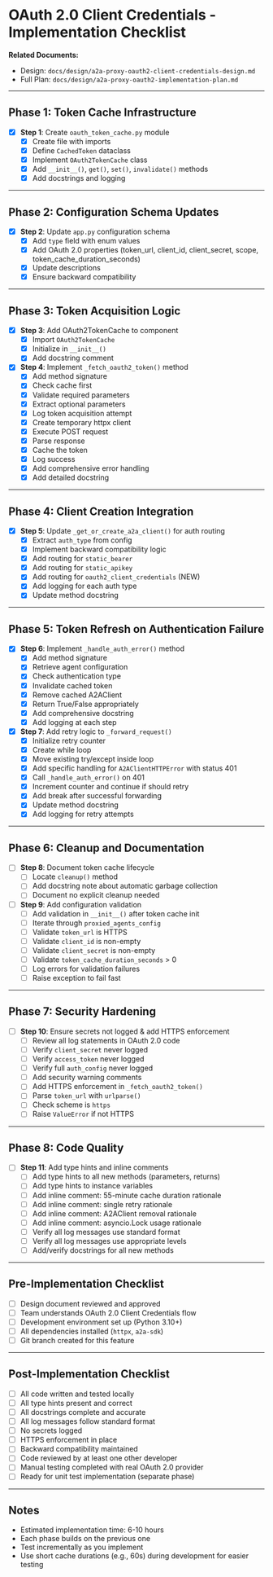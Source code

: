 # OAuth 2.0 Client Credentials - Implementation Checklist

**Related Documents:**
- Design: `docs/design/a2a-proxy-oauth2-client-credentials-design.md`
- Full Plan: `docs/design/a2a-proxy-oauth2-implementation-plan.md`

---

## Phase 1: Token Cache Infrastructure

- [x] **Step 1**: Create `oauth_token_cache.py` module
  - [x] Create file with imports
  - [x] Define `CachedToken` dataclass
  - [x] Implement `OAuth2TokenCache` class
  - [x] Add `__init__()`, `get()`, `set()`, `invalidate()` methods
  - [x] Add docstrings and logging

---

## Phase 2: Configuration Schema Updates

- [x] **Step 2**: Update `app.py` configuration schema
  - [x] Add `type` field with enum values
  - [x] Add OAuth 2.0 properties (token_url, client_id, client_secret, scope, token_cache_duration_seconds)
  - [x] Update descriptions
  - [x] Ensure backward compatibility

---

## Phase 3: Token Acquisition Logic

- [x] **Step 3**: Add OAuth2TokenCache to component
  - [x] Import `OAuth2TokenCache`
  - [x] Initialize in `__init__()`
  - [x] Add docstring comment

- [x] **Step 4**: Implement `_fetch_oauth2_token()` method
  - [x] Add method signature
  - [x] Check cache first
  - [x] Validate required parameters
  - [x] Extract optional parameters
  - [x] Log token acquisition attempt
  - [x] Create temporary httpx client
  - [x] Execute POST request
  - [x] Parse response
  - [x] Cache the token
  - [x] Log success
  - [x] Add comprehensive error handling
  - [x] Add detailed docstring

---

## Phase 4: Client Creation Integration

- [x] **Step 5**: Update `_get_or_create_a2a_client()` for auth routing
  - [x] Extract `auth_type` from config
  - [x] Implement backward compatibility logic
  - [x] Add routing for `static_bearer`
  - [x] Add routing for `static_apikey`
  - [x] Add routing for `oauth2_client_credentials` (NEW)
  - [x] Add logging for each auth type
  - [x] Update method docstring

---

## Phase 5: Token Refresh on Authentication Failure

- [x] **Step 6**: Implement `_handle_auth_error()` method
  - [x] Add method signature
  - [x] Retrieve agent configuration
  - [x] Check authentication type
  - [x] Invalidate cached token
  - [x] Remove cached A2AClient
  - [x] Return True/False appropriately
  - [x] Add comprehensive docstring
  - [x] Add logging at each step

- [x] **Step 7**: Add retry logic to `_forward_request()`
  - [x] Initialize retry counter
  - [x] Create while loop
  - [x] Move existing try/except inside loop
  - [x] Add specific handling for `A2AClientHTTPError` with status 401
  - [x] Call `_handle_auth_error()` on 401
  - [x] Increment counter and continue if should retry
  - [x] Add break after successful forwarding
  - [x] Update method docstring
  - [x] Add logging for retry attempts

---

## Phase 6: Cleanup and Documentation

- [ ] **Step 8**: Document token cache lifecycle
  - [ ] Locate `cleanup()` method
  - [ ] Add docstring note about automatic garbage collection
  - [ ] Document no explicit cleanup needed

- [ ] **Step 9**: Add configuration validation
  - [ ] Add validation in `__init__()` after token cache init
  - [ ] Iterate through `proxied_agents_config`
  - [ ] Validate `token_url` is HTTPS
  - [ ] Validate `client_id` is non-empty
  - [ ] Validate `client_secret` is non-empty
  - [ ] Validate `token_cache_duration_seconds` > 0
  - [ ] Log errors for validation failures
  - [ ] Raise exception to fail fast

---

## Phase 7: Security Hardening

- [ ] **Step 10**: Ensure secrets not logged & add HTTPS enforcement
  - [ ] Review all log statements in OAuth 2.0 code
  - [ ] Verify `client_secret` never logged
  - [ ] Verify `access_token` never logged
  - [ ] Verify full `auth_config` never logged
  - [ ] Add security warning comments
  - [ ] Add HTTPS enforcement in `_fetch_oauth2_token()`
  - [ ] Parse `token_url` with `urlparse()`
  - [ ] Check scheme is `https`
  - [ ] Raise `ValueError` if not HTTPS

---

## Phase 8: Code Quality

- [ ] **Step 11**: Add type hints and inline comments
  - [ ] Add type hints to all new methods (parameters, returns)
  - [ ] Add type hints to instance variables
  - [ ] Add inline comment: 55-minute cache duration rationale
  - [ ] Add inline comment: single retry rationale
  - [ ] Add inline comment: A2AClient removal rationale
  - [ ] Add inline comment: asyncio.Lock usage rationale
  - [ ] Verify all log messages use standard format
  - [ ] Verify all log messages use appropriate levels
  - [ ] Add/verify docstrings for all new methods

---

## Pre-Implementation Checklist

- [ ] Design document reviewed and approved
- [ ] Team understands OAuth 2.0 Client Credentials flow
- [ ] Development environment set up (Python 3.10+)
- [ ] All dependencies installed (`httpx`, `a2a-sdk`)
- [ ] Git branch created for this feature

---

## Post-Implementation Checklist

- [ ] All code written and tested locally
- [ ] All type hints present and correct
- [ ] All docstrings complete and accurate
- [ ] All log messages follow standard format
- [ ] No secrets logged
- [ ] HTTPS enforcement in place
- [ ] Backward compatibility maintained
- [ ] Code reviewed by at least one other developer
- [ ] Manual testing completed with real OAuth 2.0 provider
- [ ] Ready for unit test implementation (separate phase)

---

## Notes

- Estimated implementation time: 6-10 hours
- Each phase builds on the previous one
- Test incrementally as you implement
- Use short cache durations (e.g., 60s) during development for easier testing
